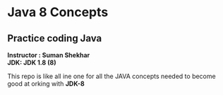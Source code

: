<h1>Java 8 Concepts</h1>  
<h2>Practice coding Java</h2>

**Instructor : Suman Shekhar**<br>
**JDK: JDK 1.8 (8)**
<p>This repo is like all ine one for all the JAVA concepts needed to become good at orking with <strong>JDK-8</strong></p>

